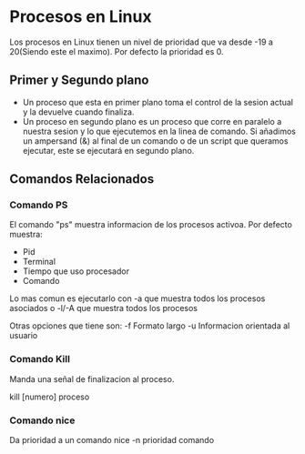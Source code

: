 # Procesos en Linux
Los procesos en Linux tienen un nivel de prioridad que va desde -19 a 20(Siendo este el maximo). Por defecto la prioridad es 0.

## Primer y Segundo plano
* Un proceso que esta en primer plano toma el control de la sesion actual y la devuelve cuando finaliza.
* Un proceso en segundo plano es un proceso que corre en paralelo a nuestra sesion y lo que ejecutemos en la linea de comando.
Si añadimos un ampersand (&) al final de un comando o de un script que queramos ejecutar, este se ejecutará en segundo plano.


## Comandos Relacionados

### Comando PS
El comando "ps" muestra informacion de los procesos activoa.
Por defecto muestra:
 * Pid
 * Terminal
 * Tiempo que uso procesador
 * Comando

Lo mas comun es ejecutarlo con -a que muestra todos los procesos asociados o -l/-A que muestra todos los procesos

Otras opciones que tiene son:
-f Formato largo
-u Informacion orientada al usuario

### Comando Kill
Manda una señal de finalizacion al proceso.

kill [numero] proceso

### Comando nice
Da prioridad a un comando 
nice -n prioridad comando


